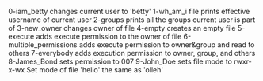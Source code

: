 0-iam_betty changes current user to 'betty'
1-wh_am_i file prints effective username of current user
2-groups prints all the groups current user is part of
3-new_owner changes owner of file
4-empty creates an empty file
5-execute adds execute permission to the owner of file
6-multiple_permissions adds execute permission to owner&group and read to others
7-everybody adds execution permission to owner, group, and others
8-James_Bond sets permission to 007
9-John_Doe sets file mode to rwxr-x-wx
Set mode of file 'hello' the same as 'olleh'
